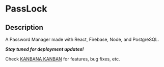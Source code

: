 # PassLock

## Description

A Password Manager made with React, Firebase, Node, and PostgreSQL.

**_Stay tuned for deployment updates!_**




Check [KANBANA KANBAN](https://github.com/scaredofseagles/Pass-Lock/projects/2) for features, bug fixes, etc. 
